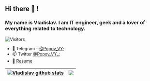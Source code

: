 <h2 align="left">Hi there 👋 !</h2>
<h3 align="left">My name is Vladislav. I am IT engineer, geek and a lover of everything related to technology.</h3>

![Visitors](https://visitor-badge.glitch.me/badge?page_id=vladislav-popov) 

- 💬 Telegram - [@Popov_VY](https://t.me/Popov_VY);
- 📫 Twitter [@Popov_VY_](https://twitter.com/Popov_VY_);
- 📝 [Resume](https://vladislav-popov.com/cv)


| <a href="https://github.com/Vladislav-Popov?tab=repositories"><img align="center" src="https://github-readme-stats.vercel.app/api?username=vladislav-popov&show_icons=true&theme=default&hide_border=true&hide_rank=false" alt="Vladislav github stats" /></a> | <a href="https://github.com/Vladislav-Popov?tab=repositories"><img align="center" src="https://github-readme-stats.vercel.app/api/top-langs/?username=vladislav-popov&layout=compact&theme=default&hide_border=true" /></a> |
| ------------- | ------------- |
